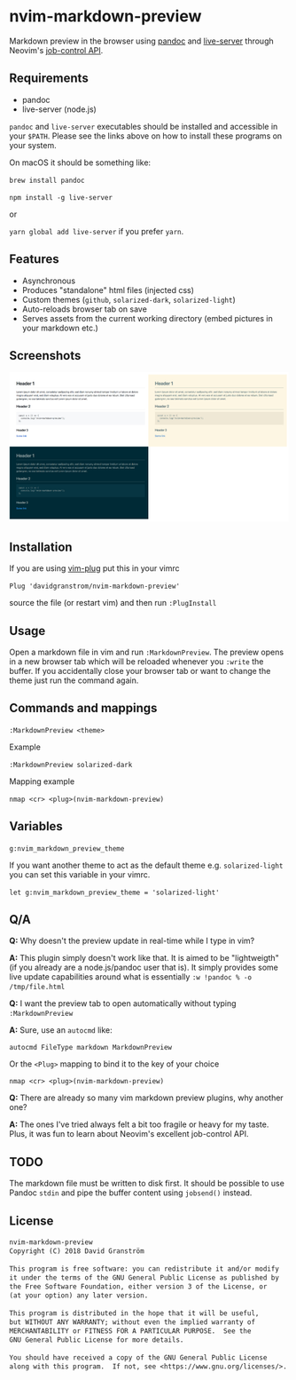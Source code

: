 # nvim-markdown-preview

Markdown preview in the browser using [pandoc](https://pandoc.org/) and [live-server](https://github.com/tapio/live-server) through Neovim's [job-control API](https://neovim.io/doc/user/job_control.html).

## Requirements

* pandoc
* live-server (node.js)

`pandoc` and `live-server` executables should be installed and accessible in your `$PATH`. Please see the links above on how to install these programs on your system.

On macOS it should be something like:

`brew install pandoc`

`npm install -g live-server`

or

`yarn global add live-server` if you prefer `yarn`.


## Features

* Asynchronous
* Produces "standalone" html files (injected css)
* Custom themes (`github`, `solarized-dark`, `solarized-light`)
* Auto-reloads browser tab on save
* Serves assets from the current working directory (embed pictures in your markdown etc.)

## Screenshots

![](./screenshots/grid.png)

## Installation

If you are using [vim-plug](https://github.com/junegunn/vim-plug) put this in your vimrc

`Plug 'davidgranstrom/nvim-markdown-preview'`

source the file (or restart vim) and then run `:PlugInstall`

## Usage

Open a markdown file in vim and run `:MarkdownPreview`. The preview opens in a new browser tab which will be reloaded whenever you `:write` the buffer. If you accidentally close your browser tab or want to change the theme just run the command again.

## Commands and mappings

`:MarkdownPreview <theme>`

Example

`:MarkdownPreview solarized-dark`

Mapping example

`nmap <cr> <plug>(nvim-markdown-preview)`

## Variables

`g:nvim_markdown_preview_theme`

If you want another theme to act as the default theme e.g. `solarized-light` you can set this variable in your vimrc.

`let g:nvim_markdown_preview_theme = 'solarized-light'`

## Q/A

**Q:** Why doesn't the preview update in real-time while I type in vim?

**A:** This plugin simply doesn't work like that. It is aimed to be "lightweigth" (if you already are a node.js/pandoc user that is).
It simply provides some live update capabilities around what is essentially `:w !pandoc % -o /tmp/file.html`

**Q:** I want the preview tab to open automatically without typing `:MarkdownPreview`

**A:** Sure, use an `autocmd` like:
```
autocmd FileType markdown MarkdownPreview
```

Or the `<Plug>` mapping to bind it to the key of your choice
```
nmap <cr> <plug>(nvim-markdown-preview)
```

**Q:** There are already so many vim markdown preview plugins, why another one?

**A:** The ones I've tried always felt a bit too fragile or heavy for my taste. Plus, it was fun to learn about Neovim's excellent job-control API.

## TODO

The markdown file must be written to disk first. It should be possible to use Pandoc `stdin` and pipe the buffer content using `jobsend()` instead.

## License

```
nvim-markdown-preview
Copyright (C) 2018 David Granström

This program is free software: you can redistribute it and/or modify
it under the terms of the GNU General Public License as published by
the Free Software Foundation, either version 3 of the License, or
(at your option) any later version.

This program is distributed in the hope that it will be useful,
but WITHOUT ANY WARRANTY; without even the implied warranty of
MERCHANTABILITY or FITNESS FOR A PARTICULAR PURPOSE.  See the
GNU General Public License for more details.

You should have received a copy of the GNU General Public License
along with this program.  If not, see <https://www.gnu.org/licenses/>.
```
